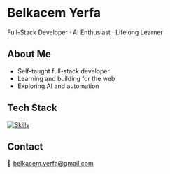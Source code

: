 # Belkacem Yerfa
Full-Stack Developer · AI Enthusiast · Lifelong Learner

## About Me
- Self-taught full-stack developer  
- Learning and building for the web  
- Exploring AI and automation  

## Tech Stack
[![Skills](https://skillicons.dev/icons?i=js,ts,html,css,react,next,nodejs,express,mongodb,python,tailwind,firebase,figma,vscode,git,github)](https://skillicons.dev)

## Contact
📧 belkacem.yerfa@gmail.com
